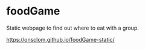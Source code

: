 # foodGame
Static webpage to find out where to eat with a group.

https://onsclom.github.io/foodGame-static/
